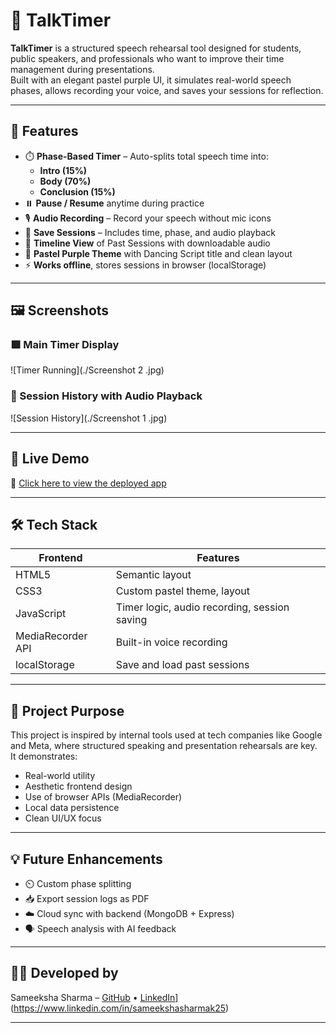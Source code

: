# 🎤 TalkTimer

**TalkTimer** is a structured speech rehearsal tool designed for students, public speakers, and professionals who want to improve their time management during presentations.  
Built with an elegant pastel purple UI, it simulates real-world speech phases, allows recording your voice, and saves your sessions for reflection.

---

## 🌟 Features

- ⏱️ **Phase-Based Timer** – Auto-splits total speech time into:
  - **Intro (15%)**
  - **Body (70%)**
  - **Conclusion (15%)**
- ⏸️ **Pause / Resume** anytime during practice
- 🎙️ **Audio Recording** – Record your speech without mic icons
- 💾 **Save Sessions** – Includes time, phase, and audio playback
- 📝 **Timeline View** of Past Sessions with downloadable audio
- 🎨 **Pastel Purple Theme** with Dancing Script title and clean layout
- ⚡ **Works offline**, stores sessions in browser (localStorage)

---

## 🖼️ Screenshots

### 🟪 Main Timer Display
![Timer Running](./Screenshot 2 .jpg)

### 💾 Session History with Audio Playback
![Session History](./Screenshot 1 .jpg)

---

## 🚀 Live Demo

🔗 [Click here to view the deployed app](https://sameekshacodes.github.io/TalkTimer/)

---

## 🛠️ Tech Stack

| Frontend  | Features |
|-----------|----------|
| HTML5     | Semantic layout |
| CSS3      | Custom pastel theme, layout |
| JavaScript | Timer logic, audio recording, session saving |
| MediaRecorder API | Built-in voice recording |
| localStorage | Save and load past sessions |

---

## 🧠 Project Purpose

This project is inspired by internal tools used at tech companies like Google and Meta, where structured speaking and presentation rehearsals are key.  
It demonstrates:
- Real-world utility
- Aesthetic frontend design
- Use of browser APIs (MediaRecorder)
- Local data persistence
- Clean UI/UX focus

---

## 💡 Future Enhancements

- ⏲️ Custom phase splitting
- 📥 Export session logs as PDF
- ☁️ Cloud sync with backend (MongoDB + Express)
- 🗣️ Speech analysis with AI feedback

---

## 👩‍💻 Developed by

Sameeksha Sharma – [GitHub](https://github.com/SameekshaCodes) • [LinkedIn]([)](https://www.linkedin.com/in/sameekshasharmak25)

---

